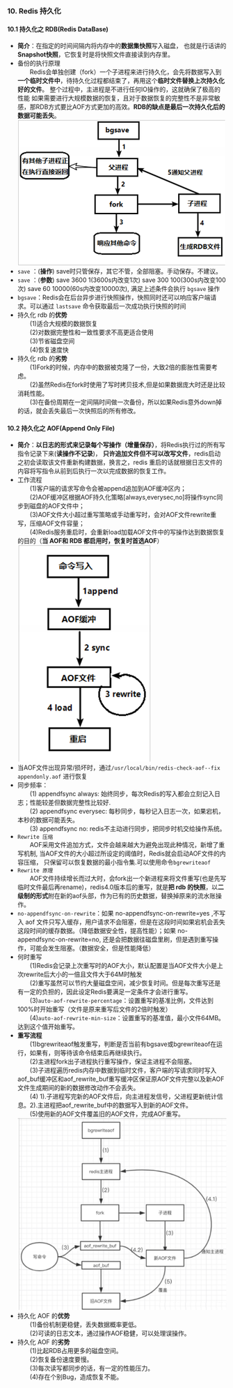 ### 10. Redis 持久化
#### 10.1 持久化之 RDB(Redis DataBase)
* **简介**：在指定的时间间隔内将内存中的**数据集快照**写入磁盘， 也就是行话讲的**Snapshot快照**，它恢复时是将快照文件直接读到内存里。
* 备份的执行原理  
&emsp;&emsp;Redis会单独创建（fork）一个子进程来进行持久化，会先将数据写入到 **一个临时文件中**，待持久化过程都结束了，再用这个**临时文件替换上次持久化好的文件**。 整个过程中，主进程是不进行任何IO操作的，这就确保了极高的性能 如果需要进行大规模数据的恢复，且对于数据恢复的完整性不是非常敏感，那RDB方式要比AOF方式更加的高效。**RDB的缺点是最后一次持久化后的数据可能丢失**。  
![image-4](../images/4.png)  
* `save` ：(**操作**) save时只管保存，其它不管，全部阻塞。手动保存。不建议。
* `save` ：(**参数**) save 3600 1(3600s内改变1次) save 300 100(300s内改变100次) save 60 10000(60s内改变10000次), 满足上述条件会执行 `bgsave` 操作 
* `bgsave`：Redis会在后台异步进行快照操作，快照同时还可以响应客户端请求。可以通过 `lastsave` 命令获取最后一次成功执行快照的时间
* 持久化 rdb 的**优势**  
&emsp;&emsp;(1)适合大规模的数据恢复  
&emsp;&emsp;(2)对数据完整性和一致性要求不高更适合使用  
&emsp;&emsp;(3)节省磁盘空间  
&emsp;&emsp;(4)恢复速度快  
* 持久化 rdb 的**劣势**  
&emsp;&emsp;(1)Fork的时候，内存中的数据被克隆了一份，大致2倍的膨胀性需要考虑。  
&emsp;&emsp;(2)虽然Redis在fork时使用了写时拷贝技术,但是如果数据庞大时还是比较消耗性能。  
&emsp;&emsp;(3)在备份周期在一定间隔时间做一次备份，所以如果Redis意外down掉的话，就会丢失最后一次快照后的所有修改。  
#### 10.2 持久化之 AOF(Append Only File)
* **简介**：**以日志的形式来记录每个写操作（增量保存）**，将Redis执行过的所有写指令记录下来(**读操作不记录**)， **只许追加文件但不可以改写文件**，redis启动之初会读取该文件重新构建数据，换言之，redis 重启的话就根据日志文件的内容将写指令从前到后执行一次以完成数据的恢复工作。
* 工作流程  
&emsp;&emsp;(1)客户端的请求写命令会被append追加到AOF缓冲区内；  
&emsp;&emsp;(2)AOF缓冲区根据AOF持久化策略[always,everysec,no]将操作sync同步到磁盘的AOF文件中；  
&emsp;&emsp;(3)AOF文件大小超过重写策略或手动重写时，会对AOF文件rewrite重写，压缩AOF文件容量；  
&emsp;&emsp;(4)Redis服务重启时，会重新load加载AOF文件中的写操作达到数据恢复的目的（**当 AOF和 RDB 都启用时，恢复时首选AOF**）  
![image-5](../images/5.png)  
* 当AOF文件出现异常/损坏时，通过`/usr/local/bin/redis-check-aof--fix appendonly.aof` 进行恢复
* 同步频率：  
&emsp;&emsp;(1) appendfsync always: 始终同步，每次Redis的写入都会立刻记入日志；性能较差但数据完整性比较好.  
&emsp;&emsp;(2) appendfsync everysec: 每秒同步，每秒记入日志一次，如果宕机，本秒的数据可能丢失。  
&emsp;&emsp;(3) appendfsync no: redis不主动进行同步，把同步时机交给操作系统。  
* `Rewrite 压缩`  
&emsp;&emsp;AOF采用文件追加方式，文件会越来越大为避免出现此种情况，新增了重写机制, 当AOF文件的大小超过所设定的阈值时，Redis就会启动AOF文件的内容压缩， 只保留可以恢复数据的最小指令集.可以使用命令`bgrewriteaof`  
* `Rewrite 原理`  
&emsp;&emsp;AOF文件持续增长而过大时，会fork出一个新进程来将文件重写(也是先写临时文件最后再rename)，redis4.0版本后的重写，就是**把 rdb 的快照**，以**二级制的形式**附在新的aof头部，作为已有的历史数据，替换掉原来的流水账操作。  
* `no-appendfsync-on-rewrite`：如果 no-appendfsync-on-rewrite=yes ,不写入 aof 文件只写入缓存，用户请求不会阻塞，但是在这段时间如果宕机会丢失这段时间的缓存数据。（降低数据安全性，提高性能）；如果 no-appendfsync-on-rewrite=no,  还是会把数据往磁盘里刷，但是遇到重写操作，可能会发生阻塞。（数据安全，但是性能降低）
* 何时重写  
&emsp;&emsp;(1)Redis会记录上次重写时的AOF大小，默认配置是当AOF文件大小是上次rewrite后大小的一倍且文件大于64M时触发  
&emsp;&emsp;(2)重写虽然可以节约大量磁盘空间，减少恢复时间。但是每次重写还是有一定的负担的，因此设定Redis要满足一定条件才会进行重写。  
&emsp;&emsp;(3)`auto-aof-rewrite-percentage`：设置重写的基准比例，文件达到100%时开始重写（文件是原来重写后文件的2倍时触发）  
&emsp;&emsp;(4)`auto-aof-rewrite-min-size`：设置重写的基准值，最小文件64MB。达到这个值开始重写。  
* **重写流程**  
&emsp;&emsp;(1)bgrewriteaof触发重写，判断是否当前有bgsave或bgrewriteaof在运行，如果有，则等待该命令结束后再继续执行。  
&emsp;&emsp;(2)主进程fork出子进程执行重写操作，保证主进程不会阻塞。  
&emsp;&emsp;(3)子进程遍历redis内存中数据到临时文件，客户端的写请求同时写入aof_buf缓冲区和aof_rewrite_buf重写缓冲区保证原AOF文件完整以及新AOF文件生成期间的新的数据修改动作不会丢失。  
&emsp;&emsp;(4) 1).子进程写完新的AOF文件后，向主进程发信号，父进程更新统计信息。2).主进程把aof_rewrite_buf中的数据写入到新的AOF文件。  
&emsp;&emsp;(5)使用新的AOF文件覆盖旧的AOF文件，完成AOF重写。  
![image-6](../images/6.png)  
* 持久化 AOF 的**优势**  
&emsp;&emsp;(1)备份机制更稳健，丢失数据概率更低。  
&emsp;&emsp;(2)可读的日志文本，通过操作AOF稳健，可以处理误操作。  
* 持久化 AOF 的**劣势**   
&emsp;&emsp;(1)比起RDB占用更多的磁盘空间。  
&emsp;&emsp;(2)恢复备份速度要慢。  
&emsp;&emsp;(3)每次读写都同步的话，有一定的性能压力。  
&emsp;&emsp;(4)存在个别Bug，造成恢复不能。  